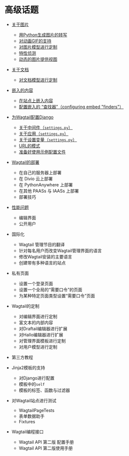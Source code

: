 # 高级话题

+ [关于图片](images/index.md)

    - [用Python生成图片的转写](images/renditions.md)
    - [对动画GIF的支持](images/animated_gifs.md)
    - [对图片模型进行定制](images/custom_image_model.md)
    - [特性侦测](images/feature_detection.md)
    - [动态的图片提供视图](images/image_serve_view.md)


+ [关于文档](documents/index.md)

    - [对文档模型进行定制](documents/custom_document_model.md)


+ [嵌入的内容](embeds.md)

    - [在站点上嵌入内容](embeds.md#embedding-content-on-your-site)
    - [配置嵌入的 “查找器”（configuring embed "finders"）](embeds.md#configuring-embed-finders)


+ [为Wagtail配置Django](settings.md)

    - [关于中间件（`settings.py`）](settings.md#middleware)
    - [关于应用（`settings.py`）](settings.md#apps)
    - [关于设置变量（`settings.py`）](settings.md#settings-variables)
    - [URL的模式](settings.md#url-patterns)
    - [准备好使用示例配置文件](settings.md#complete-example-config)


+ [Wagtail的部署](deploying.md)

    - 在自己的服务器上部署
    - 在 Divio 云上部署
    - 在 PythonAnywhere 上部署
    - 在其他 PAASs 与 IAASs 上部署
    - 部署技巧


+ [性能问题](performance.md)

    - 编辑界面
    - 公开用户


+ 国际化

    - Wagtail 管理节目的翻译
    - 针对每名用户而改变Wagtail管理界面的语言
    - 修改Wagtail安装的主要语言
    - 创建带有多种语言的站点


+ 私有页面

    - 设置一个登录页面
    - 设置一个全局的“需要口令”的页面
    - 为某种特定页面类型设置“需要口令”页面


+ Wagtail的定制
    
    - 对编辑界面进行定制
    - 富文本的内部内容
    - 对Draftail编辑器进行扩展
    - 对Hallo编辑器进行扩展
    - 对管理界面模板进行定制
    - 对用户模型进行定制


+ 第三方教程


+ Jinja2模板的支持

    - 对Django进行配置
    - 模板中的`self`
    - 模板的标签、函数与过滤器


+ 对Wagtail站点进行测试

    - WagtailPageTests
    - 表单数据助手
    - Fixtures


+ Wagtail编程接口

    - Wagtail API 第二版 配置手册
    - Wagtail API 第二版使用手册

